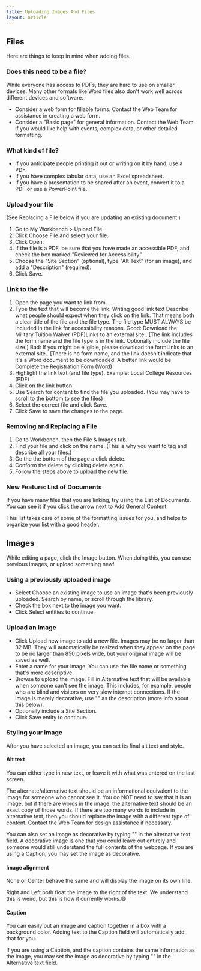 ```yaml
---
title: Uploading Images And Files
layout: article
---
```


## Files
Here are things to keep in mind when adding files.

### Does this need to be a file?
While everyone has access to PDFs, they are hard to use on smaller devices. Many other formats like Word files also don't work well across different devices and software.

* Consider a web form for fillable forms. Contact the Web Team for assistance in creating a web form.
* Consider a "Basic page" for general information. Contact the Web Team if you would like help with events, complex data, or other detailed formatting.

### What kind of file?

* If you anticipate people printing it out or writing on it by hand, use a PDF.
* If you have complex tabular data, use an Excel spreadsheet.
* If you have a presentation to be shared after an event, convert it to a PDF or use a PowerPoint file.

### Upload your file
(See Replacing a File below if you are updating an existing document.)

1.	Go to My Workbench > Upload File. 
2.	Click Choose File and select your file.
3.	Click Open. 
4.	If the file is a PDF, be sure that you have made an accessible PDF, and check the box marked "Reviewed for Accessibility." 
5.	Choose the "Site Section" (optional), type "Alt Text" (for an image), and add a "Description" (required).
6.	Click Save. 

### Link to the file
1.	Open the page you want to link from.
2.	Type the text that will become the link. 
Writing good link text
Describe what people should expect when they click on the link. That means both a clear title of the file and the file type. The file type MUST ALWAYS be included in the link for accessibility reasons.
Good: Download the Military Tuition Waiver (PDF)Links to an external site.. [The link includes the form name and the file type is in the link. Optionally include the file size.]
Bad: If you might be eligible, please download the formLinks to an external site.. [There is no form name, and the link doesn't indicate that it's a Word document to be downloaded! A better link would be Complete the Registration Form (Word)
3.	Highlight the link text (and file type). Example: Local College Resources (PDF) 
4.	Click on the link button.  
5.	Use Search for content to find the file you uploaded. (You may have to scroll to the bottom to see the files)  
6.	Select the correct file and click Save.
7.	Click Save to save the changes to the page.

### Removing and Replacing a File
1.	Go to Workbench, then the File & Images tab.
2.	Find your file and click on the name. (This is why you want to tag and describe all your files.)
3.	Go the the bottom of the page a click delete. 
4.	Conform the delete by clicking delete again.
5.	Follow the steps above to upload the new file. 


### New Feature: List of Documents
If you have many files that you are linking, try using the List of Documents. You can see it if you click the arrow next to Add General Content:
 
This list takes care of some of the formatting issues for you, and helps to organize your list with a good header.

## Images

While editing a page, click the Image button. When doing this, you can use previous images, or upload something new!

### Using a previously uploaded image

* Select Choose an existing image to use an image that's been previously uploaded. Search by name, or scroll through the library.
* Check the box next to the image you want. 
* Click Select entities to continue.

### Upload an image

* Click Upload new image to add a new file. Images may be no larger than 32 MB. They will automatically be resized when they appear on the page to be no larger than 850 pixels wide, but your original image will be saved as well.
* Enter a name for your image. You can use the file name or something that's more descriptive.
* Browse to upload the image. Fill in Alternative text that will be available when someone can't see the image. This includes, for example, people who are blind and visitors on very slow internet connections. If the image is merely decorative, use "" as the description (more info about this below).
* Optionally include a Site Section.
* Click Save entity to continue.

### Styling your image
After you have selected an image, you can set its final alt text and style. 

#### Alt text
You can either type in new text, or leave it with what was entered on the last screen.

The alternate/alternative text should be an informational equivalent to the image for someone who cannot see it.
You do NOT need to say that it is an image, but if there are words in the image, the alternative text should be an exact copy of those words. If there are too many words to include in alternative text, then you should replace the image with a different type of content. Contact the Web Team for design assistance if necessary.

You can also set an image as decorative by typing "" in the alternative text field. A decorative image is one that you could leave out entirely and someone would still understand the full contents of the webpage. If you are using a Caption, you may set the image as decorative.

#### Image alignment
None or Center behave the same and will display the image on its own line.

Right and Left both float the image to the right of the text. We understand this is weird, but this is how it currently works.😄

#### Caption
You can easily put an image and caption together in a box with a background color. Adding text to the Caption field will automatically add that for you.

If you are using a Caption, and the caption contains the same information as the image, you may set the image as decorative by typing "" in the Alternative text field.
